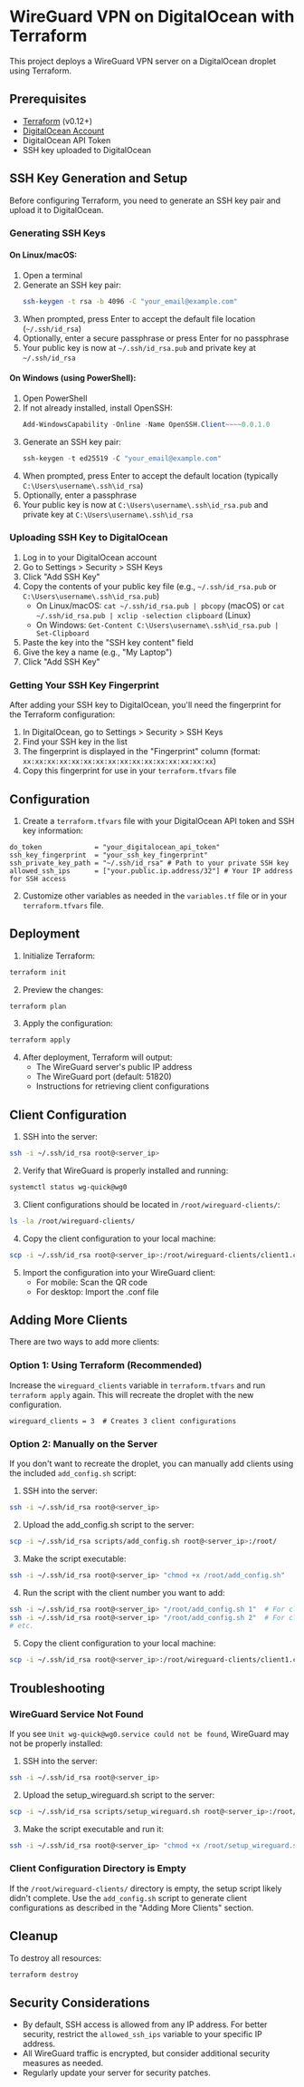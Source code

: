 # WireGuard VPN on DigitalOcean with Terraform

This project deploys a WireGuard VPN server on a DigitalOcean droplet using Terraform.

## Prerequisites

- [Terraform](https://www.terraform.io/downloads.html) (v0.12+)
- [DigitalOcean Account](https://www.digitalocean.com/)
- DigitalOcean API Token
- SSH key uploaded to DigitalOcean

## SSH Key Generation and Setup

Before configuring Terraform, you need to generate an SSH key pair and upload it to DigitalOcean.

### Generating SSH Keys

#### On Linux/macOS:

1. Open a terminal
2. Generate an SSH key pair:
   ```bash
   ssh-keygen -t rsa -b 4096 -C "your_email@example.com"
   ```
3. When prompted, press Enter to accept the default file location (`~/.ssh/id_rsa`)
4. Optionally, enter a secure passphrase or press Enter for no passphrase
5. Your public key is now at `~/.ssh/id_rsa.pub` and private key at `~/.ssh/id_rsa`

#### On Windows (using PowerShell):

1. Open PowerShell
2. If not already installed, install OpenSSH:
   ```powershell
   Add-WindowsCapability -Online -Name OpenSSH.Client~~~~0.0.1.0
   ```
3. Generate an SSH key pair:
   ```powershell
   ssh-keygen -t ed25519 -C "your_email@example.com"
   ```
4. When prompted, press Enter to accept the default location (typically `C:\Users\username\.ssh\id_rsa`)
5. Optionally, enter a passphrase
6. Your public key is now at `C:\Users\username\.ssh\id_rsa.pub` and private key at `C:\Users\username\.ssh\id_rsa`

### Uploading SSH Key to DigitalOcean

1. Log in to your DigitalOcean account
2. Go to Settings > Security > SSH Keys
3. Click "Add SSH Key"
4. Copy the contents of your public key file (e.g., `~/.ssh/id_rsa.pub` or `C:\Users\username\.ssh\id_rsa.pub`)
   - On Linux/macOS: `cat ~/.ssh/id_rsa.pub | pbcopy` (macOS) or `cat ~/.ssh/id_rsa.pub | xclip -selection clipboard` (Linux)
   - On Windows: `Get-Content C:\Users\username\.ssh\id_rsa.pub | Set-Clipboard`
5. Paste the key into the "SSH key content" field
6. Give the key a name (e.g., "My Laptop")
7. Click "Add SSH Key"

### Getting Your SSH Key Fingerprint

After adding your SSH key to DigitalOcean, you'll need the fingerprint for the Terraform configuration:

1. In DigitalOcean, go to Settings > Security > SSH Keys
2. Find your SSH key in the list
3. The fingerprint is displayed in the "Fingerprint" column (format: `xx:xx:xx:xx:xx:xx:xx:xx:xx:xx:xx:xx:xx:xx:xx:xx`)
4. Copy this fingerprint for use in your `terraform.tfvars` file

## Configuration

1. Create a `terraform.tfvars` file with your DigitalOcean API token and SSH key information:

```hcl
do_token             = "your_digitalocean_api_token"
ssh_key_fingerprint  = "your_ssh_key_fingerprint"
ssh_private_key_path = "~/.ssh/id_rsa" # Path to your private SSH key
allowed_ssh_ips      = ["your.public.ip.address/32"] # Your IP address for SSH access
```

2. Customize other variables as needed in the `variables.tf` file or in your `terraform.tfvars` file.

## Deployment

1. Initialize Terraform:
```bash
terraform init
```

2. Preview the changes:
```bash
terraform plan
```

3. Apply the configuration:
```bash
terraform apply
```

4. After deployment, Terraform will output:
   - The WireGuard server's public IP address
   - The WireGuard port (default: 51820)
   - Instructions for retrieving client configurations

## Client Configuration

1. SSH into the server:
```bash
ssh -i ~/.ssh/id_rsa root@<server_ip>
```

2. Verify that WireGuard is properly installed and running:
```bash
systemctl status wg-quick@wg0
```

3. Client configurations should be located in `/root/wireguard-clients/`:
```bash
ls -la /root/wireguard-clients/
```

4. Copy the client configuration to your local machine:
```bash
scp -i ~/.ssh/id_rsa root@<server_ip>:/root/wireguard-clients/client1.conf .
```

5. Import the configuration into your WireGuard client:
   - For mobile: Scan the QR code
   - For desktop: Import the .conf file

## Adding More Clients

There are two ways to add more clients:

### Option 1: Using Terraform (Recommended)

Increase the `wireguard_clients` variable in `terraform.tfvars` and run `terraform apply` again. This will recreate the droplet with the new configuration.

```hcl
wireguard_clients = 3  # Creates 3 client configurations
```

### Option 2: Manually on the Server

If you don't want to recreate the droplet, you can manually add clients using the included `add_config.sh` script:

1. SSH into the server:
```bash
ssh -i ~/.ssh/id_rsa root@<server_ip>
```

2. Upload the add_config.sh script to the server:
```bash
scp -i ~/.ssh/id_rsa scripts/add_config.sh root@<server_ip>:/root/
```

3. Make the script executable:
```bash
ssh -i ~/.ssh/id_rsa root@<server_ip> "chmod +x /root/add_config.sh"
```

4. Run the script with the client number you want to add:
```bash
ssh -i ~/.ssh/id_rsa root@<server_ip> "/root/add_config.sh 1"  # For client 1
ssh -i ~/.ssh/id_rsa root@<server_ip> "/root/add_config.sh 2"  # For client 2
# etc.
```

5. Copy the client configuration to your local machine:
```bash
scp -i ~/.ssh/id_rsa root@<server_ip>:/root/wireguard-clients/client1.conf .
```

## Troubleshooting

### WireGuard Service Not Found

If you see `Unit wg-quick@wg0.service could not be found`, WireGuard may not be properly installed:

1. SSH into the server:
```bash
ssh -i ~/.ssh/id_rsa root@<server_ip>
```

2. Upload the setup_wireguard.sh script to the server:
```bash
scp -i ~/.ssh/id_rsa scripts/setup_wireguard.sh root@<server_ip>:/root/
```

3. Make the script executable and run it:
```bash
ssh -i ~/.ssh/id_rsa root@<server_ip> "chmod +x /root/setup_wireguard.sh && /root/setup_wireguard.sh"
```

### Client Configuration Directory is Empty

If the `/root/wireguard-clients/` directory is empty, the setup script likely didn't complete. Use the `add_config.sh` script to generate client configurations as described in the "Adding More Clients" section.

## Cleanup

To destroy all resources:
```bash
terraform destroy
```

## Security Considerations

- By default, SSH access is allowed from any IP address. For better security, restrict the `allowed_ssh_ips` variable to your specific IP address.
- All WireGuard traffic is encrypted, but consider additional security measures as needed.
- Regularly update your server for security patches. 